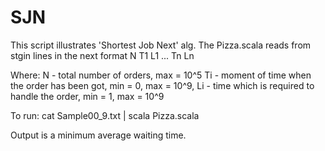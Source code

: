 # SJN
This script illustrates 'Shortest Job Next' alg.
The Pizza.scala reads from stgin lines in the next format
N
T1  L1
...
Tn  Ln

Where:
N - total number of orders, max = 10^5
Ti - moment of time when the order has been got, min = 0, max = 10^9,
Li - time which is required to handle the order, min = 1, max = 10^9


To run:
cat Sample00_9.txt | scala Pizza.scala 

Output is a minimum average waiting time.

